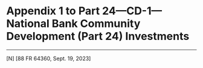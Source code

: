 # Appendix 1 to Part 24—CD-1—National Bank Community Development (Part 24) Investments



---

[N] [88 FR 64360, Sept. 19, 2023]

















